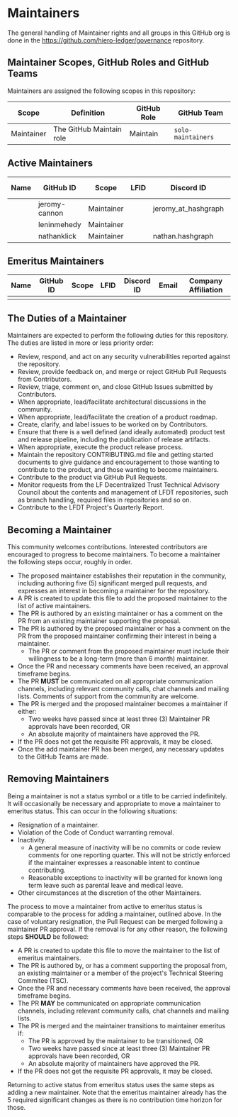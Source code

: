 # Maintainers

The general handling of Maintainer rights and all groups in this GitHub org is done in the https://github.com/hiero-ledger/governance repository.

## Maintainer Scopes, GitHub Roles and GitHub Teams

Maintainers are assigned the following scopes in this repository:

| Scope      | Definition               | GitHub Role | GitHub Team                        |
| ---------- | ------------------------ | ----------- | ---------------------------------- |
| Maintainer | The GitHub Maintain role | Maintain    | `solo-maintainers`                 |

## Active Maintainers

<!-- Please keep this sorted alphabetically by github -->

| Name | GitHub ID     | Scope      | LFID | Discord ID          | Email | Company Affiliation |
|----- | ------------- | ---------- | ---- | ------------------- | ----- | ------------------- |
|      | jeromy-cannon | Maintainer |      | jeromy\_at\_hashgraph |       | Hashgraph           |
|      | leninmehedy   | Maintainer |      |                     |       | Hashgraph           |
|      | nathanklick   | Maintainer |      | nathan.hashgraph    |       | Hashgraph           |

## Emeritus Maintainers

| Name | GitHub ID | Scope | LFID | Discord ID | Email | Company Affiliation |
|----- | --------- | ----- | ---- | ---------- | ----- | ------------------- |
|      |           |       |      |            |       |                     |

## The Duties of a Maintainer

Maintainers are expected to perform the following duties for this repository. The duties are listed in more or less priority order:

* Review, respond, and act on any security vulnerabilities reported against the repository.
* Review, provide feedback on, and merge or reject GitHub Pull Requests from
  Contributors.
* Review, triage, comment on, and close GitHub Issues
  submitted by Contributors.
* When appropriate, lead/facilitate architectural discussions in the community.
* When appropriate, lead/facilitate the creation of a product roadmap.
* Create, clarify, and label issues to be worked on by Contributors.
* Ensure that there is a well defined (and ideally automated) product test and
  release pipeline, including the publication of release artifacts.
* When appropriate, execute the product release process.
* Maintain the repository CONTRIBUTING.md file and getting started documents to
  give guidance and encouragement to those wanting to contribute to the product, and those wanting to become maintainers.
* Contribute to the product via GitHub Pull Requests.
* Monitor requests from the LF Decentralized Trust Technical Advisory Council about the
  contents and management of LFDT repositories, such as branch handling,
  required files in repositories and so on.
* Contribute to the LFDT Project's Quarterly Report.

## Becoming a Maintainer

This community welcomes contributions. Interested contributors are encouraged to
progress to become maintainers. To become a maintainer the following steps
occur, roughly in order.

* The proposed maintainer establishes their reputation in the community,
  including authoring five (5) significant merged pull requests, and expresses
  an interest in becoming a maintainer for the repository.
* A PR is created to update this file to add the proposed maintainer to the list of active maintainers.
* The PR is authored by an existing maintainer or has a comment on the PR from an existing maintainer supporting the proposal.
* The PR is authored by the proposed maintainer or has a comment on the PR from the proposed maintainer confirming their interest in being a maintainer.
  * The PR or comment from the proposed maintainer must include their
    willingness to be a long-term (more than 6 month) maintainer.
* Once the PR and necessary comments have been received, an approval timeframe begins.
* The PR **MUST** be communicated on all appropriate communication channels, including relevant community calls, chat channels and mailing lists. Comments of support from the community are welcome.
* The PR is merged and the proposed maintainer becomes a maintainer if either:
  * Two weeks have passed since at least three (3) Maintainer PR approvals have been recorded, OR
  * An absolute majority of maintainers have approved the PR.
* If the PR does not get the requisite PR approvals, it may be closed.
* Once the add maintainer PR has been merged, any necessary updates to the GitHub Teams are made.

## Removing Maintainers

Being a maintainer is not a status symbol or a title to be carried
indefinitely. It will occasionally be necessary and appropriate to move a
maintainer to emeritus status. This can occur in the following situations:

* Resignation of a maintainer.
* Violation of the Code of Conduct warranting removal.
* Inactivity.
  * A general measure of inactivity will be no commits or code review comments
    for one reporting quarter. This will not be strictly enforced if
    the maintainer expresses a reasonable intent to continue contributing.
  * Reasonable exceptions to inactivity will be granted for known long term
    leave such as parental leave and medical leave.
* Other circumstances at the discretion of the other Maintainers.

The process to move a maintainer from active to emeritus status is comparable to the process for adding a maintainer, outlined above. In the case of voluntary
resignation, the Pull Request can be merged following a maintainer PR approval. If the removal is for any other reason, the following steps **SHOULD** be followed:

* A PR is created to update this file to move the maintainer to the list of emeritus maintainers.
* The PR is authored by, or has a comment supporting the proposal from, an existing maintainer or a member of the project's Technical Steering Commitee (TSC).
* Once the PR and necessary comments have been received, the approval timeframe begins.
* The PR **MAY** be communicated on appropriate communication channels, including relevant community calls, chat channels and mailing lists.
* The PR is merged and the maintainer transitions to maintainer emeritus if:
  * The PR is approved by the maintainer to be transitioned, OR
  * Two weeks have passed since at least three (3) Maintainer PR approvals have been recorded, OR
  * An absolute majority of maintainers have approved the PR.
* If the PR does not get the requisite PR approvals, it may be closed.

Returning to active status from emeritus status uses the same steps as adding a
new maintainer. Note that the emeritus maintainer already has the 5 required
significant changes as there is no contribution time horizon for those.
